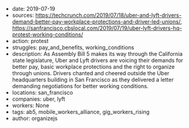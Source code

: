 - date: 2019-07-19
- sources: https://techcrunch.com/2019/07/18/uber-and-lyft-drivers-demand-better-pay-workplace-protections-and-driver-led-unions/, https://sanfrancisco.cbslocal.com/2019/07/19/uber-lyft-drivers-hq-protest-working-conditions/
- action: protest
- struggles: pay_and_benefits, working_conditions
- description: As Assembly Bill 5 makes its way through the California state legislature, Uber and Lyft drivers are voicing their demands for better pay, basic workplace protections and the right to organize through unions. Drivers chanted and cheered outside the Uber headquarters building in San Francisco as they delivered a letter demanding negotiations for better working conditions.
- locations: san_francisco
- companies: uber, lyft
- workers: None
- tags: ab5, mobile_workers_alliance, gig_workers_rising
- author: organizejs
